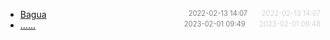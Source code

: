 - [Bagua](bagua)<span style="font-size:.8em;float:right"><span style="color:orange"></span><span style="padding-left:2em;color:gray;">2022-02-13 14:07</span><span style="padding-left:2em;color:lightgray;">2022-02-13 14:07</span></span>
- [......]()<span style="font-size:.8em;float:right"><span style="color:orange"></span><span style="padding-left:2em;color:gray;">2023-02-01 09:49</span><span style="padding-left:2em;color:lightgray;">2023-02-01 09:48</span></span>
